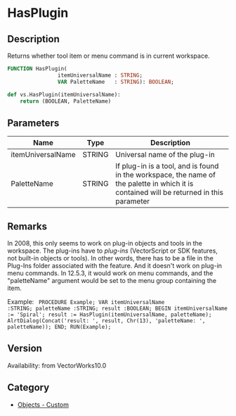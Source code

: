 # HasPlugin

## Description
Returns whether tool item or menu command is in current workspace.

```pascal
FUNCTION HasPlugin(
				itemUniversalName : STRING;
				VAR PaletteName   : STRING): BOOLEAN;
```

```python
def vs.HasPlugin(itemUniversalName):
    return (BOOLEAN, PaletteName)
```

## Parameters
|Name|Type|Description|
|---|---|---|
|itemUniversalName|STRING|Universal name of the plug-in|
|PaletteName|STRING|If plug-in is a tool, and is found in the workspace, the name of the palette in which it is contained will be returned in this parameter|

## Remarks
In 2008, this only seems to work on plug-in objects and tools in the workspace.
The plug-ins have to <i>plug-ins</i> (VectorScript or SDK features, not built-in objects or tools).
In other words, there has to be a file in the Plug-Ins folder associated with the feature.
And it doesn't work on plug-in menu commands.
In 12.5.3, it would work on menu commands, and the "paletteName" argument would be set to the menu group containing the item.

Example:
<code lang="pas">
PROCEDURE Example;
VAR
itemUniversalName :STRING;
paletteName :STRING;
result :BOOLEAN;
BEGIN
itemUniversalName := 'Spiral';
result := HasPlugin(itemUniversalName, paletteName);
AlrtDialog(Concat('result: ', result, Chr(13), 'paletteName: ', paletteName));
END;
RUN(Example);
</code>

## Version
Availability: from VectorWorks10.0

## Category
* [Objects - Custom](../Categories/Objects%20-%20Custom.md)
